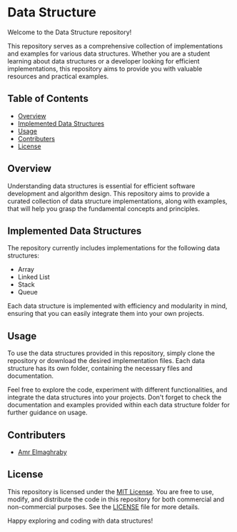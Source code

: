 # Data Structure

Welcome to the Data Structure repository!

This repository serves as a comprehensive collection of implementations and examples for various data structures. Whether you are a student learning about data structures or a developer looking for efficient implementations, this repository aims to provide you with valuable resources and practical examples.

## Table of Contents

- [Overview](#overview)
- [Implemented Data Structures](#implemented-data-structures)
- [Usage](#usage)
- [Contributers](#contributers)
- [License](#license)

## Overview

Understanding data structures is essential for efficient software development and algorithm design. This repository aims to provide a curated collection of data structure implementations, along with examples, that will help you grasp the fundamental concepts and principles.

## Implemented Data Structures

The repository currently includes implementations for the following data structures:

- Array
- Linked List
- Stack
- Queue

Each data structure is implemented with efficiency and modularity in mind, ensuring that you can easily integrate them into your own projects.

## Usage

To use the data structures provided in this repository, simply clone the repository or download the desired implementation files. Each data structure has its own folder, containing the necessary files and documentation.

Feel free to explore the code, experiment with different functionalities, and integrate the data structures into your projects. Don't forget to check the documentation and examples provided within each data structure folder for further guidance on usage.

## Contributers

- [Amr Elmaghraby](https://github.com/Amr-Elmaghraby)

## License

This repository is licensed under the [MIT License](https://github.com/Amr-Elmaghraby/Data-Structure/blob/main/LICENSE.md). You are free to use, modify, and distribute the code in this repository for both commercial and non-commercial purposes. See the [LICENSE](https://github.com/Amr-Elmaghraby/Data-Structure/blob/main/LICENSE.md) file for more details.

Happy exploring and coding with data structures!

